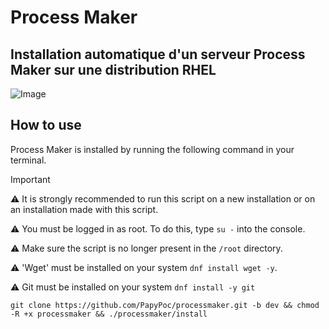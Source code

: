 # Process Maker

## Installation automatique d'un serveur Process Maker sur une distribution RHEL


 ![Image](https://www.processmaker.com/wp-content/uploads/2024/07/processmaker-business-process-automation-platform.webp)

## How to use

Process Maker is installed by running the following command in your terminal.

>[!IMPORTANT]
>⚠️ It is strongly recommended to run this script on a new installation or on an installation made with this script.
>
>⚠️ You must be logged in as root. To do this, type ```su -``` into the console.
>
>⚠️ Make sure the script is no longer present in the ``/root`` directory.
>
>⚠️ 'Wget' must be installed on your system ```dnf install wget -y```.
>
>⚠️ Git must be installed on your system  ```dnf install -y git``` 

```
git clone https://github.com/PapyPoc/processmaker.git -b dev && chmod -R +x processmaker && ./processmaker/install
```
